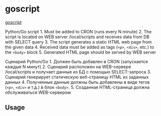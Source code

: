 # goscript

[goscript](https://github.com/rid-lin/goscript)

Python/Go script
    1. Must be added to CRON (runs every N minute)
    2. The script is located on WEB server /local/scripts and receives data from DB with SELECT query
    3. The script generates a static HTML web page from the given data
    4. Received data must be added as tags (`<p>`, `<div>`, etc.) to the `<body>` block
    5. Generated HTML page should be served by WEB server

Сценарий Python/Go
    1. Должен быть добавлен в CRON (запускается каждые N минут)
    2. Сценарий расположен на WEB-сервере /local/scripts и получает данные из БД с помощью SELECT-запроса
    3. Сценарий генерирует статическую веб-страницу HTML из заданных данных
    4. Полученные данные должны быть добавлены в виде тегов (`<p>`, `<div>` и т.д.) в блок `<body>`.
    5. Созданная HTML-страница должна обслуживаться WEB-сервером

## Usage

```bash

```
